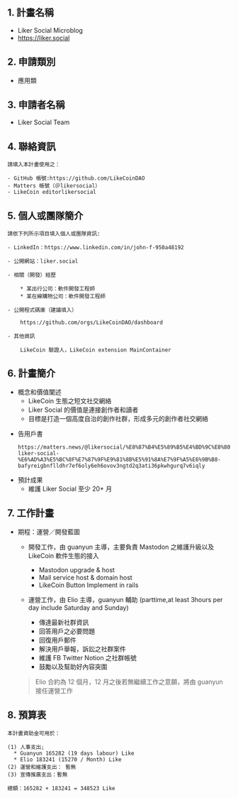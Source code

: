 ## 1. 計畫名稱
  * Liker Social Microblog
  * https://liker.social

    
## 2. 申請類別 
  * 應用類
    
## 3. 申請者名稱
 * Liker Social Team

## 4. 聯絡資訊
    請填入本計畫使用之：
    
    - GitHub 帳號:https://github.com/LikeCoinDAO
    - Matters 帳號（＠likersocial）
    - LikeCoin editorlikersocial

## 5. 個人或團隊簡介
```
請依下列所示項目填入個人或團隊資訊:

- LinkedIn：https://www.linkedin.com/in/john-f-950a48192

- 公開網站：liker.social

- 相關（開發）經歷

    * 某出行公司：軟件開發工程師
    * 某在線購物公司：軟件開發工程師

- 公開程式碼庫（建議填入）

    https://github.com/orgs/LikeCoinDAO/dashboard

- 其他資訊

    LikeCoin 驗證人，LikeCoin extension MainContainer
```

## 6. 計畫簡介

- 概念和價值闡述
  * LikeCoin 生態之短文社交網絡
  * Liker Social 的價值是連接創作者和讀者
  * 目標是打造一個高度自治的創作社群，形成多元的創作者社交網絡
* 告用戶書
  ```
  https://matters.news/@likersocial/%E8%87%B4%E5%89%B5%E4%BD%9C%E8%80%85%E8%88%87%E8%AE%80%E8%80%85-liker-social-%E6%AD%A3%E5%BC%8F%E7%87%9F%E9%81%8B%E5%91%8A%E7%9F%A5%E6%9B%B8-bafyreigbnflldhr7ef6oly6eh6ovov3ngtd2q3ati36pkwhgurq7v6iqly
  ```
- 預計成果
  * 維護 Liker Social 至少 20+ 月 

## 7. 工作計畫

- 期程：運營／開發藍圖
    * 開發工作，由 guanyun 主導，主要負責 Mastodon 之維護升級以及 LikeCoin 軟件生態的接入
      * Mastodon upgrade & host
      * Mail service host & domain host
      * LikeCoin Button Implement in rails
  

    * 運營工作，由 Elio 主導，guanyun 輔助 (parttime,at least 3hours per day include Saturday and Sunday)
      * 傳達最新社群資訊
      * 回答用戶之必要問題
      * 回復用戶郵件
      * 解決用戶舉報，訴訟之社群案件
      * 維護 FB Twitter Notion 之社群帳號
      * 鼓勵以及幫助好內容突圍
    > Elio 合約為 12 個月，12 月之後若無繼續工作之意願，將由 guanyun 接任運營工作

## 8. 預算表

    本計畫資助金可用於： 
    
    (1) 人事支出; 
      * Guanyun 165282 (19 days labour) Like
      * Elio 183241 (15270 / Month) Like
    (2) 運營和維護支出： 暫無
    (3) 宣傳推廣支出：暫無
    
    總額：165282 + 183241 = 348523 Like









